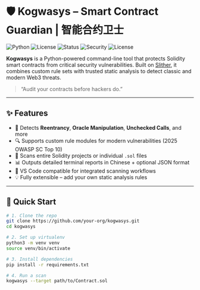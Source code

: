 # 🛡️ Kogwasys – Smart Contract Guardian | 智能合约卫士

![Python](https://img.shields.io/badge/python-3.8%2B-blue)
![License](https://img.shields.io/github/license/your-org/kogwasys)
![Status](https://img.shields.io/badge/status-active-success)
![Security](https://img.shields.io/badge/security-auditor--grade-A-important)
![License](https://img.shields.io/github/license/onoka-ship-it/kogwasys)


**Kogwasys** is a Python-powered command-line tool that protects Solidity smart contracts from critical security vulnerabilities. Built on [Slither](https://github.com/crytic/slither), it combines custom rule sets with trusted static analysis to detect classic and modern Web3 threats.

> “Audit your contracts before hackers do.”

---

## ✨ Features

- 🚨 Detects **Reentrancy**, **Oracle Manipulation**, **Unchecked Calls**, and more
- 🔍 Supports custom rule modules for modern vulnerabilities (2025 OWASP SC Top 10)
- 📂 Scans entire Solidity projects or individual `.sol` files
- 📊 Outputs detailed terminal reports in Chinese + optional JSON format
- 🧩 VS Code compatible for integrated scanning workflows
- 💡 Fully extensible – add your own static analysis rules

---

## 🚀 Quick Start

```bash
# 1. Clone the repo
git clone https://github.com/your-org/kogwasys.git
cd kogwasys

# 2. Set up virtualenv
python3 -m venv venv
source venv/bin/activate

# 3. Install dependencies
pip install -r requirements.txt

# 4. Run a scan
kogwasys --target path/to/Contract.sol
